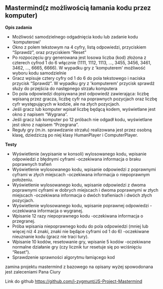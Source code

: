 ﻿
## **Mastermind(z możliwością łamania kodu przez komputer)**

**Opis zadania**

- Możliwość samodzielnego odgadnięcia kodu lub zadanie kodu 'komputerowi'
 - Okno z polem tekstowym na 4 cyfry, listą odpowiedzi, przyciskiem “Sprawdź”,  oraz przyciskiem “Reset”
- Po rozpoczęciu gry generowana jest losowa liczba (kod) złożona z czterech cyfrod 1 do 6 włącznie (1111, 1112, 1113, ..., 3455, 3456, 3461, 3462, ..., 6665, 6666). W wypadku gry z 'komputerem' możliwość wyboru kodu samodzielnie
- Gracz wpisuje cztery cyfry od 1 do 6 do pola tekstowego i naciska przycisk “Sprawdź”. W wypadku gry z 'komputerem' przycisk sprawdź służy do przejścia do następnego strzału komputera
- Do pola odpowiedzi dopisywana jest odpowiedź zawierająca: liczbę wpisaną przez gracza, liczbę cyfr na poprawnych pozycjach oraz liczbę cyfr występujących w kodzie, ale na złych pozycjach.
- Jeśli gracz lub komputer wpisał liczbę będącą kodem, wyświetlane jest okno z napisem “Wygrana”.
- Jeśli gracz lub komputer po 12 próbach nie odgadł kodu, wyświetlane jest okno z napisem “Przegrana”.
- Reguły gry (m.in. sprawdzanie strzału) realizowana jest przez osobną klasę, dziedziczą po niej klasy HumanPlayer i ComputerPlayer.

**Testy**

- Wyświetlenie (wypisanie w konsoli) wylosowanego kodu, wpisanie odpowiedzi z błędnymi cyframi -oczekiwana informacja o braku poprawnych trafień
- Wyświetlenie wylosowanego kodu, wpisanie odpowiedzi z poprawnymi cyframi w złych miejscach -oczekiwana informacja o niepoprawnym położeniu.
- Wyświetlenie wylosowanego kodu, wpisanie odpowiedzi z dwoma poprawnymi cyframi w dobrych miejscach i dwoma poprawnymi w złych miejscach -oczekiwana informacja o dwóch trafieniach i dwóch złych pozycjach.
- Wyświetlenie wylosowanego kodu, wpisanie poprawnej odpowiedzi -oczekiwana informacja o wygranej.
- Wpisanie 12 razy niepoprawnego kodu -oczekiwana informacja o przegranej.
- Próba wpisania niepoprawnego kodu do pola odpowiedzi (mniej lub więcej niż 4 znaki, znaki nie będące cyframi od 1 do 6) -oczekiwane nieuznanie kodu (gracz nie traci tury).
- Wpisanie 10 kodów, resetowanie gry, wpisanie 5 kodów -oczekiwane normalne działanie gry (czy licznik tur resetuje się po wciśnięciu “Reset”).
- Sprawdzenie sprawności algorytmu łamiącego kod

zamina projektu mastermind z bazowego na opisany wyżej spowodonana jest zaleceniami Pana Ciury 

Link do github
https://github.com/j-zygmunt/JS-Project-Mastermind